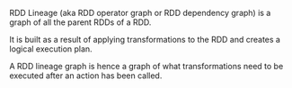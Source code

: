 RDD Lineage (aka RDD operator graph or RDD dependency graph) is a graph of all the parent RDDs of a RDD.

It is built as a result of applying transformations to the RDD and creates a logical execution plan.

A RDD lineage graph is hence a graph of what transformations need to be executed after an action has been called.


